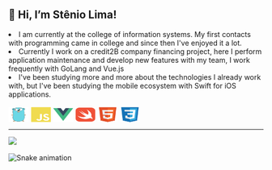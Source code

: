 <h2> 👋 Hi, I’m Stênio Lima! </h2>

<li>I am currently at the college of information systems. My first contacts with programming came in college and since then I've enjoyed it a lot.</li>

<li>Currently I work on a credit2B company financing project, here I perform application maintenance and develop new features with my team, I work frequently with GoLang and Vue.js</li>

<li>I've been studying more and more about the technologies I already work with, but I've been studying the mobile ecosystem with Swift for iOS applications.</li>

<div dir="auto"><br>
   <img align="center" alt="Stenio-Go" height="30" width="40" src="https://raw.githubusercontent.com/devicons/devicon/master/icons/go/go-original.svg" style="max-width: 100%;">
  <img align="center" alt="Stenio-Js" height="30" width="40" src="https://raw.githubusercontent.com/devicons/devicon/master/icons/javascript/javascript-plain.svg" style="max-width: 100%;">
  <img align="center" alt="Stenio-Vuejs" height="30" width="40" src="https://raw.githubusercontent.com/devicons/devicon/master/icons/vuejs/vuejs-original.svg" style="max-width: 100%;">
   <img align="center" alt="Stenio-Swift" height="30" width="40" src="https://raw.githubusercontent.com/devicons/devicon/master/icons/swift/swift-original.svg" style="max-width: 100%;">
  <img align="center" alt="Stenio-HTML" height="30" width="40" src="https://raw.githubusercontent.com/devicons/devicon/master/icons/html5/html5-original.svg" style="max-width: 100%;">
  <img align="center" alt="Stenio-CSS" height="30" width="40" src="https://raw.githubusercontent.com/devicons/devicon/master/icons/css3/css3-original.svg" style="max-width: 100%;">
</div>
<hr>
 <div> 
  <a href=https://www.linkedin.com/in/stenio-lima/" target="_blank"><img src="https://img.shields.io/badge/-LinkedIn-%230077B5?style=for-the-badge&logo=linkedin&logoColor=white" target="_blank"></a> 

   ![Snake animation](https://github.com/stenio-lima/stenio-lima/blob/output/github-contribution-grid-snake.svg)
</div>
